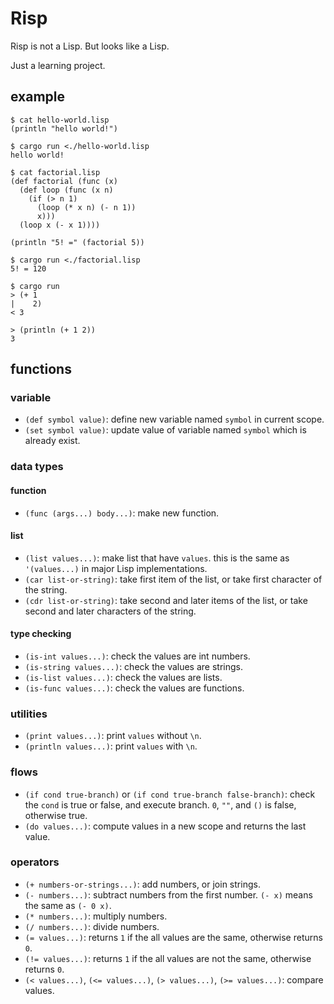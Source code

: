 Risp
====

Risp is not a Lisp. But looks like a Lisp.

Just a learning project.

## example

```
$ cat hello-world.lisp
(println "hello world!")

$ cargo run <./hello-world.lisp
hello world!
```

```
$ cat factorial.lisp
(def factorial (func (x)
  (def loop (func (x n)
    (if (> n 1)
      (loop (* x n) (- n 1))
      x)))
  (loop x (- x 1))))

(println "5! =" (factorial 5))

$ cargo run <./factorial.lisp
5! = 120
```

```
$ cargo run
> (+ 1
|    2)
< 3

> (println (+ 1 2))
3
```

## functions

### variable
- `(def symbol value)`: define new variable named `symbol` in current scope.
- `(set symbol value)`: update value of variable named `symbol` which is already exist.

### data types
#### function
- `(func (args...) body...)`: make new function.

#### list
- `(list values...)`: make list that have `values`. this is the same as `'(values...)` in major Lisp implementations.
- `(car list-or-string)`: take first item of the list, or take first character of the string.
- `(cdr list-or-string)`: take second and later items of the list, or take second and later characters of the string.

#### type checking
- `(is-int values...)`: check the values are int numbers.
- `(is-string values...)`: check the values are strings.
- `(is-list values...)`: check the values are lists.
- `(is-func values...)`: check the values are functions.

### utilities
- `(print values...)`: print `values` without `\n`.
- `(println values...)`: print `values` with `\n`.

### flows
- `(if cond true-branch)` or `(if cond true-branch false-branch)`: check the `cond` is true or false, and execute branch. `0`, `""`, and `()` is false, otherwise true.
- `(do values...)`: compute values in a new scope and returns the last value.

### operators
- `(+ numbers-or-strings...)`: add numbers, or join strings.
- `(- numbers...)`: subtract numbers from the first number. `(- x)` means the same as `(- 0 x)`.
- `(* numbers...)`: multiply numbers.
- `(/ numbers...)`: divide numbers.
- `(= values...)`: returns `1` if the all values are the same, otherwise returns `0`.
- `(!= values...)`: returns `1` if the all values are not the same, otherwise returns `0`.
- `(< values...)`, `(<= values...)`, `(> values...)`, `(>= values...)`: compare values.
